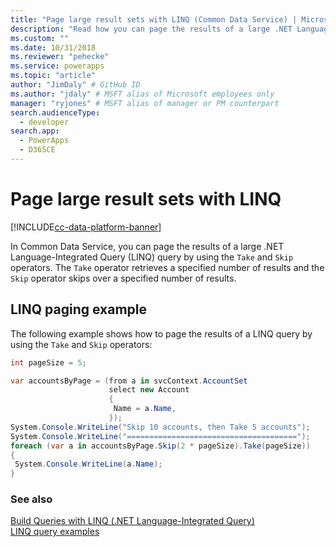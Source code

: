 ```yaml
---
title: "Page large result sets with LINQ (Common Data Service) | Microsoft Docs" # Intent and product brand in a unique string of 43-59 chars including spaces
description: "Read how you can page the results of a large .NET Language-Integrated Query (LINQ) query by using the Take and Skip operators" # 115-145 characters including spaces. This abstract displays in the search result.
ms.custom: ""
ms.date: 10/31/2018
ms.reviewer: "pehecke"
ms.service: powerapps
ms.topic: "article"
author: "JimDaly" # GitHub ID
ms.author: "jdaly" # MSFT alias of Microsoft employees only
manager: "ryjones" # MSFT alias of manager or PM counterpart
search.audienceType: 
  - developer
search.app: 
  - PowerApps
  - D365CE
---
```

# Page large result sets with LINQ

[!INCLUDE[cc-data-platform-banner](../../../includes/cc-data-platform-banner.md)]

In Common Data Service, you can page the results of a large .NET Language-Integrated Query (LINQ) query by using the `Take` and `Skip` operators. The `Take` operator retrieves a specified number of results and the `Skip` operator skips over a specified number of results.  
  
## LINQ paging example  

The following example shows how to page the results of a LINQ query by using the `Take` and `Skip` operators:  
  
```csharp
int pageSize = 5;

var accountsByPage = (from a in svcContext.AccountSet
                      select new Account
                      {
                       Name = a.Name,
                      });
System.Console.WriteLine("Skip 10 accounts, then Take 5 accounts");
System.Console.WriteLine("======================================");
foreach (var a in accountsByPage.Skip(2 * pageSize).Take(pageSize))
{
 System.Console.WriteLine(a.Name);
}

```
  
### See also  
 [Build Queries with LINQ (.NET Language-Integrated Query)](build-queries-with-linq-net-language-integrated-query.md)   
 [LINQ query examples](linq-query-examples.md)